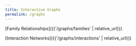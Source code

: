 ```yaml
---
title: Interactive Graphs
permalink: /graphs
---
```


[Family Relationships]({{'/graphs/families' | relative_url}})  

[Interaction Networks]({{'/graphs/interactions' | relative_url}})  
